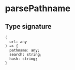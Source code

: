 # parsePathname

## Type signature

```
(
  url: any
) => {
  pathname: any;
  search: string;
  hash: string;
}
```
